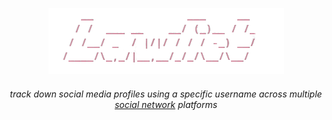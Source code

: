 
<p align="center">
  <img src="image/test.png" alt=""/>
</p>
 <h6><p align="center">
    track down social media profiles using a specific username across multiple <a href="/image/test.png">social network</a> platforms
</p></h6>

